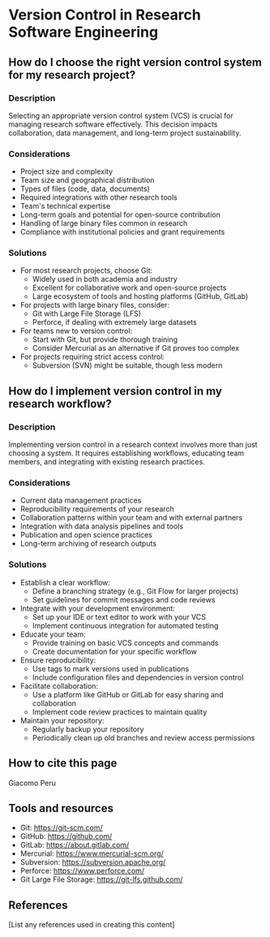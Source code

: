 # Version Control in Research Software Engineering

## How do I choose the right version control system for my research project?

### Description
Selecting an appropriate version control system (VCS) is crucial for managing research software effectively. This decision impacts collaboration, data management, and long-term project sustainability.

### Considerations
* Project size and complexity
* Team size and geographical distribution
* Types of files (code, data, documents)
* Required integrations with other research tools
* Team's technical expertise
* Long-term goals and potential for open-source contribution
* Handling of large binary files common in research
* Compliance with institutional policies and grant requirements

### Solutions
* For most research projects, choose Git:
   * Widely used in both academia and industry
   * Excellent for collaborative work and open-source projects
   * Large ecosystem of tools and hosting platforms (GitHub, GitLab)
* For projects with large binary files, consider:
   * Git with Large File Storage (LFS)
   * Perforce, if dealing with extremely large datasets
* For teams new to version control:
   * Start with Git, but provide thorough training
   * Consider Mercurial as an alternative if Git proves too complex
* For projects requiring strict access control:
   * Subversion (SVN) might be suitable, though less modern

## How do I implement version control in my research workflow?

### Description
Implementing version control in a research context involves more than just choosing a system. It requires establishing workflows, educating team members, and integrating with existing research practices.

### Considerations
* Current data management practices
* Reproducibility requirements of your research
* Collaboration patterns within your team and with external partners
* Integration with data analysis pipelines and tools
* Publication and open science practices
* Long-term archiving of research outputs

### Solutions
* Establish a clear workflow:
   * Define a branching strategy (e.g., Git Flow for larger projects)
   * Set guidelines for commit messages and code reviews
* Integrate with your development environment:
   * Set up your IDE or text editor to work with your VCS
   * Implement continuous integration for automated testing
* Educate your team:
   * Provide training on basic VCS concepts and commands
   * Create documentation for your specific workflow
* Ensure reproducibility:
   * Use tags to mark versions used in publications
   * Include configuration files and dependencies in version control
* Facilitate collaboration:
   * Use a platform like GitHub or GitLab for easy sharing and collaboration
   * Implement code review practices to maintain quality
* Maintain your repository:
   * Regularly backup your repository
   * Periodically clean up old branches and review access permissions

## How to cite this page
Giacomo Peru

## Tools and resources
* Git: https://git-scm.com/
* GitHub: https://github.com/
* GitLab: https://about.gitlab.com/
* Mercurial: https://www.mercurial-scm.org/
* Subversion: https://subversion.apache.org/
* Perforce: https://www.perforce.com/
* Git Large File Storage: https://git-lfs.github.com/

## References
[List any references used in creating this content]
